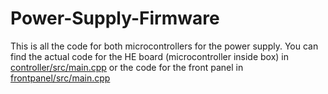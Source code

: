 # Power-Supply-Firmware

This is all the code for both microcontrollers for the power supply. You can find the actual code for the HE board (microcontroller inside box) in
[controller/src/main.cpp](controller/src/main.cpp) 
or the code for the front panel in
[frontpanel/src/main.cpp](frontpanel/src/main.cpp)
